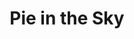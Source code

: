---
title: "Pie in the Sky"
url: /karachi/pie-in-the-sky-professor-ghafoor-ahmed-road/
shop: Bäckerei
---
